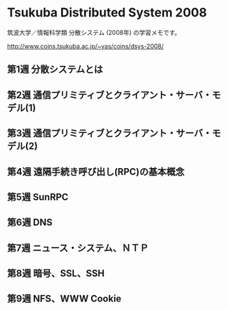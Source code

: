 # Tsukuba Distributed System 2008 

筑波大学／情報科学類 分散システム (2008年) の学習メモです。  

http://www.coins.tsukuba.ac.jp/~yas/coins/dsys-2008/  


## 第1週 分散システムとは


## 第2週 通信プリミティブとクライアント・サーバ・モデル(1)


## 第3週 通信プリミティブとクライアント・サーバ・モデル(2)


## 第4週 遠隔手続き呼び出し(RPC)の基本概念


## 第5週 SunRPC


## 第6週 DNS


## 第7週 ニュース・システム、ＮＴＰ


## 第8週 暗号、SSL、SSH


## 第9週 NFS、WWW Cookie 




